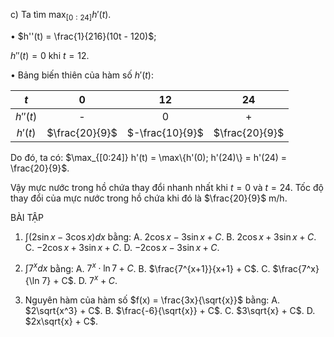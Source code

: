 c) Ta tìm $\max_{[0:24]} h'(t)$.

• $h''(t) = \frac{1}{216}(10t - 120)$;

$h''(t) = 0$ khi $t = 12$.

• Bảng biến thiên của hàm số $h'(t)$:

| $t$ | 0 | 12 | 24 |
|:---:|:---:|:---:|:---:|
| $h''(t)$ | - | 0 | + |
| $h'(t)$ | $\frac{20}{9}$ | $-\frac{10}{9}$ | $\frac{20}{9}$ |

Do đó, ta có: $\max_{[0:24]} h'(t) = \max\{h'(0); h'(24)\} = h'(24) = \frac{20}{9}$.

Vậy mực nước trong hồ chứa thay đổi nhanh nhất khi $t = 0$ và $t = 24$. Tốc độ thay đổi của mực nước trong hồ chứa khi đó là $\frac{20}{9}$ m/h.

BÀI TẬP

1. $\int(2\sin x - 3\cos x)dx$ bằng:
   A. $2\cos x - 3\sin x + C$.
   B. $2\cos x + 3\sin x + C$.
   C. $-2\cos x + 3\sin x + C$.
   D. $-2\cos x - 3\sin x + C$.

2. $\int 7^x dx$ bằng:
   A. $7^x \cdot \ln 7 + C$.
   B. $\frac{7^{x+1}}{x+1} + C$.
   C. $\frac{7^x}{\ln 7} + C$.
   D. $7^x + C$.

3. Nguyên hàm của hàm số $f(x) = \frac{3x}{\sqrt{x}}$ bằng:
   A. $2\sqrt{x^3} + C$.
   B. $\frac{-6}{\sqrt{x}} + C$.
   C. $3\sqrt{x} + C$.
   D. $2x\sqrt{x} + C$.